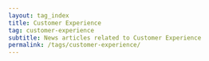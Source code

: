 ```yaml
---
layout: tag_index
title: Customer Experience
tag: customer-experience
subtitle: News articles related to Customer Experience
permalink: /tags/customer-experience/
---
```


